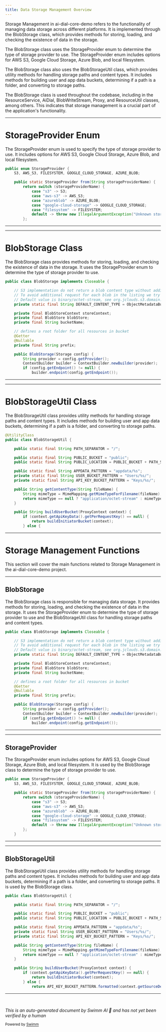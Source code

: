 ```yaml
---
title: Data Storage Management Overview
---
```

Storage Management in ai-dial-core-demo refers to the functionality of managing data storage across different platforms. It is implemented through the BlobStorage class, which provides methods for storing, loading, and checking the existence of data in the storage.

The BlobStorage class uses the StorageProvider enum to determine the type of storage provider to use. The StorageProvider enum includes options for AWS S3, Google Cloud Storage, Azure Blob, and local filesystem.

The BlobStorage class also uses the BlobStorageUtil class, which provides utility methods for handling storage paths and content types. It includes methods for building user and app data buckets, determining if a path is a folder, and converting to storage paths.

The BlobStorage class is used throughout the codebase, including in the ResourceService, AiDial, BlobWriteStream, Proxy, and ResourceUtil classes, among others. This indicates that storage management is a crucial part of the application's functionality.

<SwmSnippet path="/src/main/java/com/epam/aidial/core/storage/StorageProvider.java" line="3">

---

# StorageProvider Enum

The StorageProvider enum is used to specify the type of storage provider to use. It includes options for AWS S3, Google Cloud Storage, Azure Blob, and local filesystem.

```java
public enum StorageProvider {
    S3, AWS_S3, FILESYSTEM, GOOGLE_CLOUD_STORAGE, AZURE_BLOB;

    public static StorageProvider from(String storageProviderName) {
        return switch (storageProviderName) {
            case "s3" -> S3;
            case "aws-s3" -> AWS_S3;
            case "azureblob" -> AZURE_BLOB;
            case "google-cloud-storage" -> GOOGLE_CLOUD_STORAGE;
            case "filesystem" -> FILESYSTEM;
            default -> throw new IllegalArgumentException("Unknown storage provider");
        };
```

---

</SwmSnippet>

<SwmSnippet path="/src/main/java/com/epam/aidial/core/storage/BlobStorage.java" line="43">

---

# BlobStorage Class

The BlobStorage class provides methods for storing, loading, and checking the existence of data in the storage. It uses the StorageProvider enum to determine the type of storage provider to use.

```java
public class BlobStorage implements Closeable {

    // S3 implementation do not return a blob content type without additional head request.
    // To avoid additional request for each blob in the listing we try to recognize blob content type by its extension.
    // Default value is binary/octet-stream, see org.jclouds.s3.domain.ObjectMetadataBuilder
    private static final String DEFAULT_CONTENT_TYPE = ObjectMetadataBuilder.create().build().getContentMetadata().getContentType();

    private final BlobStoreContext storeContext;
    private final BlobStore blobStore;
    private final String bucketName;

    // defines a root folder for all resources in bucket
    @Getter
    @Nullable
    private final String prefix;

    public BlobStorage(Storage config) {
        String provider = config.getProvider();
        ContextBuilder builder = ContextBuilder.newBuilder(provider);
        if (config.getEndpoint() != null) {
            builder.endpoint(config.getEndpoint());
```

---

</SwmSnippet>

<SwmSnippet path="/src/main/java/com/epam/aidial/core/storage/BlobStorageUtil.java" line="9">

---

# BlobStorageUtil Class

The BlobStorageUtil class provides utility methods for handling storage paths and content types. It includes methods for building user and app data buckets, determining if a path is a folder, and converting to storage paths.

```java
@UtilityClass
public class BlobStorageUtil {

    public static final String PATH_SEPARATOR = "/";

    public static final String PUBLIC_BUCKET = "public";
    public static final String PUBLIC_LOCATION = PUBLIC_BUCKET + PATH_SEPARATOR;

    public static final String APPDATA_PATTERN = "appdata/%s";
    private static final String USER_BUCKET_PATTERN = "Users/%s/";
    private static final String API_KEY_BUCKET_PATTERN = "Keys/%s/";

    public String getContentType(String fileName) {
        String mimeType = MimeMapping.getMimeTypeForFilename(fileName);
        return mimeType == null ? "application/octet-stream" : mimeType;
    }

    public String buildUserBucket(ProxyContext context) {
        if (context.getApiKeyData().getPerRequestKey() == null) {
            return buildInitiatorBucket(context);
        } else {
```

---

</SwmSnippet>

# Storage Management Functions

This section will cover the main functions related to Storage Management in the ai-dial-core-demo project.

<SwmSnippet path="/src/main/java/com/epam/aidial/core/storage/BlobStorage.java" line="43">

---

## BlobStorage

The BlobStorage class is responsible for managing data storage. It provides methods for storing, loading, and checking the existence of data in the storage. It uses the StorageProvider enum to determine the type of storage provider to use and the BlobStorageUtil class for handling storage paths and content types.

```java
public class BlobStorage implements Closeable {

    // S3 implementation do not return a blob content type without additional head request.
    // To avoid additional request for each blob in the listing we try to recognize blob content type by its extension.
    // Default value is binary/octet-stream, see org.jclouds.s3.domain.ObjectMetadataBuilder
    private static final String DEFAULT_CONTENT_TYPE = ObjectMetadataBuilder.create().build().getContentMetadata().getContentType();

    private final BlobStoreContext storeContext;
    private final BlobStore blobStore;
    private final String bucketName;

    // defines a root folder for all resources in bucket
    @Getter
    @Nullable
    private final String prefix;

    public BlobStorage(Storage config) {
        String provider = config.getProvider();
        ContextBuilder builder = ContextBuilder.newBuilder(provider);
        if (config.getEndpoint() != null) {
            builder.endpoint(config.getEndpoint());
```

---

</SwmSnippet>

<SwmSnippet path="/src/main/java/com/epam/aidial/core/storage/StorageProvider.java" line="3">

---

## StorageProvider

The StorageProvider enum includes options for AWS S3, Google Cloud Storage, Azure Blob, and local filesystem. It is used by the BlobStorage class to determine the type of storage provider to use.

```java
public enum StorageProvider {
    S3, AWS_S3, FILESYSTEM, GOOGLE_CLOUD_STORAGE, AZURE_BLOB;

    public static StorageProvider from(String storageProviderName) {
        return switch (storageProviderName) {
            case "s3" -> S3;
            case "aws-s3" -> AWS_S3;
            case "azureblob" -> AZURE_BLOB;
            case "google-cloud-storage" -> GOOGLE_CLOUD_STORAGE;
            case "filesystem" -> FILESYSTEM;
            default -> throw new IllegalArgumentException("Unknown storage provider");
        };
    }
```

---

</SwmSnippet>

<SwmSnippet path="/src/main/java/com/epam/aidial/core/storage/BlobStorageUtil.java" line="10">

---

## BlobStorageUtil

The BlobStorageUtil class provides utility methods for handling storage paths and content types. It includes methods for building user and app data buckets, determining if a path is a folder, and converting to storage paths. It is used by the BlobStorage class.

```java
public class BlobStorageUtil {

    public static final String PATH_SEPARATOR = "/";

    public static final String PUBLIC_BUCKET = "public";
    public static final String PUBLIC_LOCATION = PUBLIC_BUCKET + PATH_SEPARATOR;

    public static final String APPDATA_PATTERN = "appdata/%s";
    private static final String USER_BUCKET_PATTERN = "Users/%s/";
    private static final String API_KEY_BUCKET_PATTERN = "Keys/%s/";

    public String getContentType(String fileName) {
        String mimeType = MimeMapping.getMimeTypeForFilename(fileName);
        return mimeType == null ? "application/octet-stream" : mimeType;
    }

    public String buildUserBucket(ProxyContext context) {
        if (context.getApiKeyData().getPerRequestKey() == null) {
            return buildInitiatorBucket(context);
        } else {
            return API_KEY_BUCKET_PATTERN.formatted(context.getSourceDeployment());
```

---

</SwmSnippet>

&nbsp;

*This is an auto-generated document by Swimm AI 🌊 and has not yet been verified by a human*

<SwmMeta version="3.0.0" repo-id="Z2l0aHViJTNBJTNBYWktZGlhbC1jb3JlLWRlbW8lM0ElM0FTd2ltbS1EZW1v" repo-name="ai-dial-core-demo" doc-type="overview"><sup>Powered by [Swimm](/)</sup></SwmMeta>
